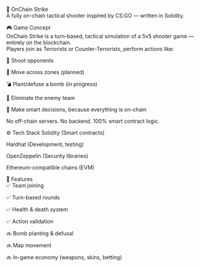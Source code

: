 🧨 OnChain Strike           
A fully on-chain tactical shooter inspired by CS:GO — written in Solidity.      
          
<!-- Заменишь ссылку на баннер позже -->  
      
🎮 Game Concept      
OnChain Strike is a turn-based, tactical simulation of a 5v5 shooter game — entirely on the blockchain.      
Players join as Terrorists or Counter-Terrorists, perform actions like:      
    
🔫 Shoot opponents
     
🚶 Move across zones (planned) 

💣 Plant/defuse a bomb (in progress)   
   
🎯 Eliminate the enemy team  
     
🧠 Make smart decisions, because everything is on-chain
 
No off-chain servers. No backend. 100% smart contract logic.
 
⚙️ Tech Stack 
Solidity (Smart contracts)   
 
Hardhat (Development, testing)
  
OpenZeppelin (Security libraries)  
  
Ethereum-compatible chains (EVM)  
 
🚀 Features    
✅ Team joining 

✅ Turn-based rounds

✅ Health & death system

✅ Action validation

🔜 Bomb planting & defusal  

🔜 Map movement

🔜 In-game economy (weapons, skins, betting)
